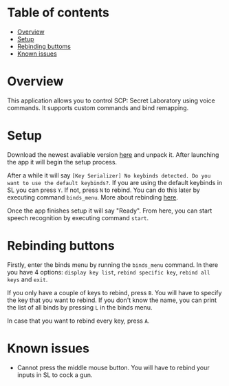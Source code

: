 # Table of contents
* [Overview](#overview)
* [Setup](#setup)
* [Rebinding buttoms](#rebinding-buttons)
* [Known issues](#known-issues)

# Overview

This application allows you to control SCP: Secret Laboratory using voice commands. It supports custom commands and bind remapping.

# Setup

Download the newest avaliable version [here](/releases) and unpack it. After launching the app it will begin the setup process.

After a while it will say `[Key Serializer] No keybinds detected. Do you want to use the default keybinds?`. If you are using the default keybinds in SL you can press `Y`. If not, press `N` to rebind. You can do this later by executing command `binds_menu`. More about rebinding [here](#rebinding-buttons).

Once the app finishes setup it will say "Ready". From here, you can start speech recognition by executing command `start`.

# Rebinding buttons

Firstly, enter the binds menu by running the `binds_menu` command. In there you have 4 options: `display key list`, `rebind specific key`, `rebind all keys` and `exit`.

If you only have a couple of keys to rebind, press `B`. You will have to specify the key that you want to rebind. If you don't know the name, you can print the list of all binds by pressing `L` in the binds menu.

In case that you want to rebind every key, press `A`.

# Known issues

* Cannot press the middle mouse button. You will have to rebind your inputs in SL to cock a gun.